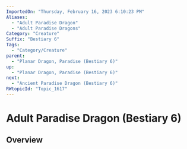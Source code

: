 ```yaml
---
ImportedOn: "Thursday, February 16, 2023 6:10:23 PM"
Aliases:
  - "Adult Paradise Dragon"
  - "Adult Paradise Dragons"
Category: "Creature"
Suffix: "Bestiary 6"
Tags:
  - "Category/Creature"
parent:
  - "Planar Dragon, Paradise (Bestiary 6)"
up:
  - "Planar Dragon, Paradise (Bestiary 6)"
next:
  - "Ancient Paradise Dragon (Bestiary 6)"
RWtopicId: "Topic_1617"
---
```

# Adult Paradise Dragon (Bestiary 6)
## Overview
